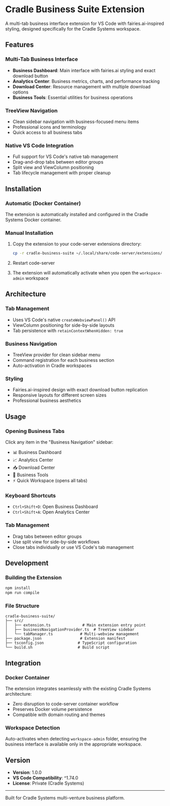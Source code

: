 # Cradle Business Suite Extension

A multi-tab business interface extension for VS Code with fairies.ai-inspired styling, designed specifically for the Cradle Systems workspace.

## Features

### Multi-Tab Business Interface
- **Business Dashboard**: Main interface with fairies.ai styling and exact download button
- **Analytics Center**: Business metrics, charts, and performance tracking
- **Download Center**: Resource management with multiple download options
- **Business Tools**: Essential utilities for business operations

### TreeView Navigation
- Clean sidebar navigation with business-focused menu items
- Professional icons and terminology
- Quick access to all business tabs

### Native VS Code Integration
- Full support for VS Code's native tab management
- Drag-and-drop tabs between editor groups
- Split view and ViewColumn positioning
- Tab lifecycle management with proper cleanup

## Installation

### Automatic (Docker Container)
The extension is automatically installed and configured in the Cradle Systems Docker container.

### Manual Installation
1. Copy the extension to your code-server extensions directory:
   ```bash
   cp -r cradle-business-suite ~/.local/share/code-server/extensions/
   ```

2. Restart code-server

3. The extension will automatically activate when you open the `workspace-admin` workspace

## Architecture

### Tab Management
- Uses VS Code's native `createWebviewPanel()` API
- ViewColumn positioning for side-by-side layouts
- Tab persistence with `retainContextWhenHidden: true`

### Business Navigation
- TreeView provider for clean sidebar menu
- Command registration for each business section
- Auto-activation in Cradle workspaces

### Styling
- Fairies.ai-inspired design with exact download button replication
- Responsive layouts for different screen sizes
- Professional business aesthetics

## Usage

### Opening Business Tabs
Click any item in the "Business Navigation" sidebar:
- 📊 Business Dashboard
- 📈 Analytics Center  
- 📥 Download Center
- 🔧 Business Tools
- ⚡ Quick Workspace (opens all tabs)

### Keyboard Shortcuts
- `Ctrl+Shift+D`: Open Business Dashboard
- `Ctrl+Shift+A`: Open Analytics Center

### Tab Management
- Drag tabs between editor groups
- Use split view for side-by-side workflows
- Close tabs individually or use VS Code's tab management

## Development

### Building the Extension
```bash
npm install
npm run compile
```

### File Structure
```
cradle-business-suite/
├── src/
│   ├── extension.ts              # Main extension entry point
│   ├── businessNavigationProvider.ts  # TreeView sidebar
│   └── tabManager.ts            # Multi-webview management
├── package.json                 # Extension manifest
├── tsconfig.json               # TypeScript configuration
└── build.sh                    # Build script
```

## Integration

### Docker Container
The extension integrates seamlessly with the existing Cradle Systems architecture:
- Zero disruption to code-server container workflow
- Preserves Docker volume persistence
- Compatible with domain routing and themes

### Workspace Detection
Auto-activates when detecting `workspace-admin` folder, ensuring the business interface is available only in the appropriate workspace.

## Version

- **Version**: 1.0.0
- **VS Code Compatibility**: ^1.74.0
- **License**: Private (Cradle Systems)

---

Built for Cradle Systems multi-venture business platform.